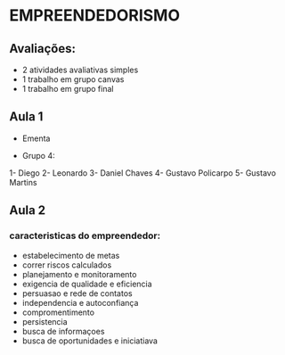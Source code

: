 # EMPREENDEDORISMO

## Avaliações:

- 2 atividades avaliativas simples
- 1 trabalho em grupo canvas
- 1 trabalho em grupo final

## Aula 1

- Ementa

- Grupo 4:

1- Diego
2- Leonardo
3- Daniel Chaves
4- Gustavo Policarpo
5- Gustavo Martins

## Aula 2

### caracteristicas do empreendedor:

- estabelecimento de metas
- correr riscos calculados
- planejamento e monitoramento
- exigencia de qualidade e eficiencia
- persuasao e rede de contatos
- independencia e autoconfiança
- compromentimento
- persistencia
- busca de informaçoes
- busca de oportunidades e iniciatiava



